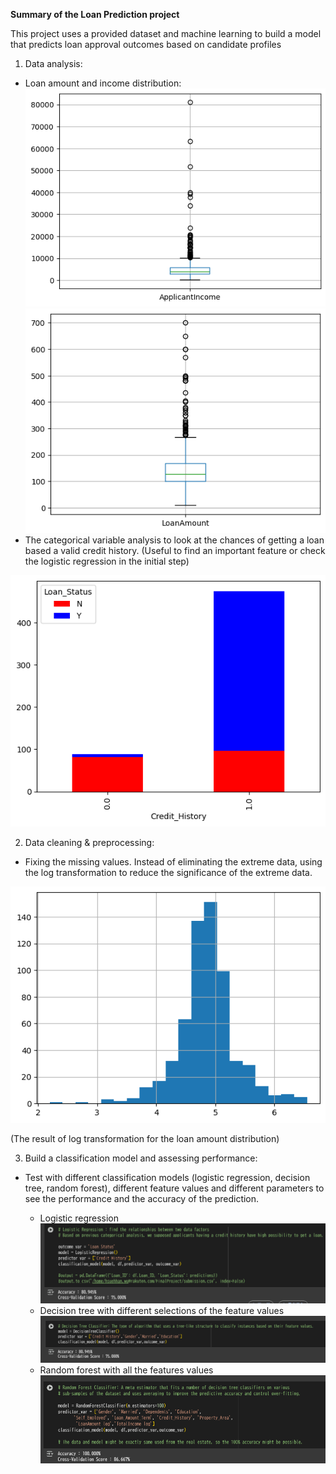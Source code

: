 **Summary of the Loan Prediction project**

This project uses a provided dataset and machine learning to build a model that predicts loan approval outcomes based on candidate profiles


1. Data analysis:
- Loan amount and income distribution:  
![Income Distribution](/img/income_distribution.png "Income Distribution")     
![Loan Distribution](/img/loan_distribution.png "Loan Distribution")     
- The categorical variable analysis to look at the chances of getting a loan based a valid credit history. 
(Useful to find an important feature or check the logistic regression in the initial step)

![Credit Histry](/img/credit_histry.png "Credit Histry")

  
2. Data cleaning & preprocessing:

- Fixing the missing values.
Instead of eliminating the extreme data, using the log transformation to reduce the significance of the extreme data.

![Log Transformation](/img/log_transformation.png "Log Transformation")

(The result of log transformation for the loan amount distribution)

3. Build a classification model and assessing performance:

- Test with different classification models (logistic regression, decision tree, random forest), different feature values and different parameters to see the performance and the accuracy of the prediction.
 
    - Logistic regression
  ![Logistic regression](/img/accuracy_logistic_regression.png "Logistic regression")
    - Decision tree with different selections of the feature values
![Decision Tree](/img/accuracy_decision_tree.png "accuracy_decision_tree")
    - Random forest with all the features values
    ![Random Forest](/img/accuracy_random_forest.png "Random Forest")

